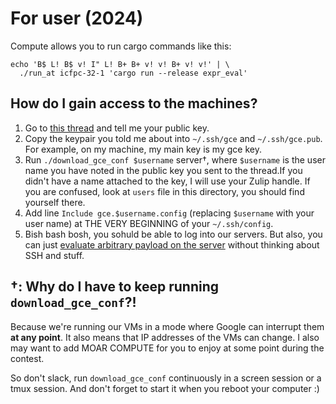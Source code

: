 # For user (2024)

Compute allows you to run cargo commands like this:

```
echo 'B$ L! B$ v! I" L! B+ B+ v! v! B+ v! v!' | \
  ./run_at icfpc-32-1 'cargo run --release expr_eval'
```

## How do I gain access to the machines?

1. Go to [this thread](https://zulip.memorici.de/#narrow/stream/78-icfpc-2024/topic/SSH.20Keys.20.28to.20access.20large.20VMs.29) and tell me your public key.
2. Copy the keypair you told me about into `~/.ssh/gce` and `~/.ssh/gce.pub`. For example, on my machine, my main key is my gce key.
3. Run `./download_gce_conf $username` server†, where `$username` is the user name you have noted in the public key you sent to the thread.If you didn't have a name attached to the key, I will use your Zulip handle. If you are confused, look at `users` file in this directory, you should find yourself there.
4. Add line `Include gce.$username.config` (replacing `$username` with your user name) at THE VERY BEGINNING of your `~/.ssh/config`.
5. Bish bash bosh, you sohuld be able to log into our servers. But also, you can just [evaluate arbitrary payload on the server](https://github.com/Vlad-Shcherbina/icfpc2024-tbd/blob/main/run_at) without thinking about SSH and stuff.

## †: Why do I have to keep running `download_gce_conf`?!

Because we're running our VMs in a mode where Google can interrupt them **at any point**.
It also means that IP addresses of the VMs can change.
I also may want to add MOAR COMPUTE for you to enjoy at some point during the contest.

So don't slack, run `download_gce_conf` continuously in a screen session or a tmux session.
And don't forget to start it when you reboot your computer :)
